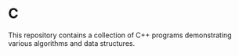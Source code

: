 # C
This repository contains a collection of C++ programs demonstrating various algorithms and data structures.

